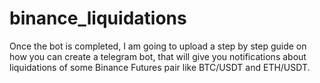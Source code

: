 # binance_liquidations

Once the bot is completed, I am going to upload a step by step guide on how you can create a telegram bot,
that will give you notifications about liquidations of some Binance Futures pair like BTC/USDT and ETH/USDT.
